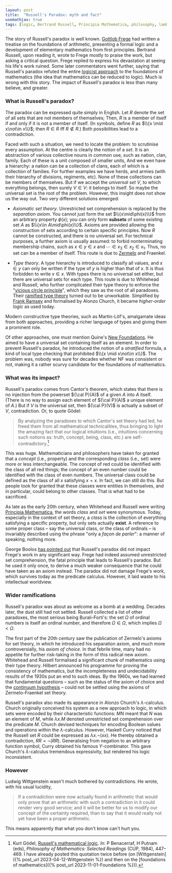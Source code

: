 ```yaml
---
layout: post
title:  "Russell's Paradox: myth and fact"
usemathjax: true 
tags: [logic, Bertrand Russell, Principia Mathematica, philosophy, lambda calculus]
---
```


The story of Russell's paradox is well known. 
[Gottlob Frege](https://plato.stanford.edu/entries/frege/) had written a treatise 
on the foundations of arithmetic, presenting a formal logic and a
development of elementary mathematics from first principles. 
Bertrand Russell, upon reading it, wrote to Frege mostly to praise the work, but asking a critical question. Frege replied to express his devastation at seeing his life's work ruined. 
Some later commentators went further, saying that Russell's paradox refuted the entire [logicist approach](https://plato.stanford.edu/entries/logicism/#) 
to the foundations of mathematics (the idea that mathematics can be reduced to logic). 
Much is wrong with this story. 
The impact of Russell's paradox is less than many believe, and greater. 

### What is Russell's paradox?

The paradox can be expressed quite simply in English.
Let $R$ denote the set of all sets that are not members of themselves;
Then, $R$ is a member of itself if and only if it is not a member of itself. 
(In symbols, define $R$ as $\\{x \mid x\not\in x\\}$; then $R\in R$ iff $R\not\in R$.)
Both possibilities lead to a contradiction. 

Faced with such a situation, we need to locate the problem: to scrutinise every assumption. 
At the centre is clearly the notion of a *set*.
It is an abstraction of various collective nouns in common use, 
such as nation, clan, family. Each of these is a unit composed of smaller units,
And we even have a hierarchy: a nation can be a collection of clans, 
each of which is a collection of families. 
For further examples we have herds, and armies (with their hierarchy of divisions, regiments, etc).
None of these collections can be members of themselves. 
But if we accept the *universal set* $V$, to which everything belongs, 
then surely $V\in V$: it belongs to itself. 
So maybe the universal set is the root of the problem.
However, this insight does not show us the way out. 
Two very different solutions emerged: 

* *Axiomatic set theory*. Unrestricted set comprehension is replaced by the *separation axiom*. 
You cannot just form the set $\\{x\mid\phi(x)\\}$ from an arbitrary property $\phi(x)$; 
you can only form **subsets** of some existing set $A$ as $\\{x\in A\mid\phi(x)\\}$. 
Axioms are provided allowing the construction of sets according to certain specific principles.
Now $R$ cannot be constructed, and there is no universal set. 
For technical purposes, a further axiom is usually assumed: to forbid 
nonterminating membership chains,
such as $x\in y\in x$ and  $\cdots \in x_3\in x_2\in x_1$.
Thus, no set can be a member of itself. 
This route is due to [Zermelo](https://plato.stanford.edu/entries/zermelo-set-theory/) 
and Fraenkel.

* *Type theory*. 
A type hierarchy is introduced to classify all values, and $x\in y$
can only be written if the type of $y$ is higher than that of $x$.
It is thus forbidden to write $x\in x$. 
With types there is no universal set either, but there are universal sets for each type. 
This route is due to Whitehead and Russell, who further complicated their type theory 
to enforce the "[vicious circle principle](https://plato.stanford.edu/entries/russell-paradox/#ERP)", 
which they saw as the root of all paradoxes. 
Their [ramified type theory](https://plato.stanford.edu/entries/type-theory/#RamiHierImprPrin) 
turned out to be unworkable.
Simplified by [Frank Ramsey](https://plato.stanford.edu/entries/ramsey/) 
and formalised by Alonzo Church, 
it became *higher-order logic* as used today. 

Modern constructive type theories, such as Martin-Löf's, 
amalgamate ideas from both approaches,
providing a richer language of types and giving them a prominent role.

Of other approaches, one must mention 
Quine's [New Foundations](https://plato.stanford.edu/entries/quine-nf/). 
He aimed to have a universal set containing itself as an element. 
In order to prevent Russell's paradox, he introduced the notion of a *stratified* formula,
a kind of local type checking that prohibited $\\{x \mid x\not\in x\\}$.
The problem was, nobody was sure for decades whether NF was consistent or not,
making it a rather scurvy candidate for the foundations of mathematics. 

### What was its impact?

Russell's paradox comes from Cantor's theorem, which states that 
there is no injection from the powerset ${\cal P}(A)$ of a given $A$ into $A$ itself. 
(There is no way to assign each element of ${\cal P}(A)$
a unique element of $A$.) But if $V$ is the universal set, 
then ${\cal P}(V)$ is actually a subset of $V$, contradiction.
Or, to quote Gödel:

> By analyzing the paradoxes to which Cantor's set theory had led, he freed them from all mathematical technicalities, thus bringing to light the amazing fact that our logical intuitions (i.e., intuitions concerning such notions as: truth, concept, being, class, etc.) are self-contradictory.[^1]

[^1]: Kurt Gödel, [Russell's mathematical logic](https://doi.org/10.1017/CBO9781139171519.024). *In*: P Benacerraf, H Putnam (eds), *Philosophy of Mathematics: Selected Readings* (CUP, 1984), 447–469. I have already posted this quotation twice before (on [Wittgenstein]({% post_url 2023-04-12-Wittgenstein %}) and then on the [foundations of mathematics]({% post_url 2023-11-01-Foundations %})).


This was huge. Mathematicians and philosophers have taken for granted that a *concept* 
(i.e., property)
and the corresponding *class* (i.e., set) were more or less interchangeable.
The concept of red could be identified with the class of all red things; 
the concept of an even number could be identified with the class of even numbers. 
The universal class could be defined as the class of all $x$ satisfying $x=x$.
In fact, we can still do this. But people took for granted that these classes 
were entities in themselves, and in particular, could belong to other classes. 
That is what had to be sacrificed. 

As late as the early 20th century, when Whitehead and Russell were writing
[Principia Mathematica](https://plato.stanford.edu/entries/principia-mathematica/),
the words *class* and *set* were synonymous. 
Today, especially in the context of set theory, 
a *class* is the collection of everything satisfying a specific property,
but only sets actually **exist**. 
A reference to some proper class – say the universal class, or the class of ordinals –
is invariably described using the phrase "only a *façon de parler*": 
a manner of speaking, nothing more. 

George Boolos [has pointed out](https://www.jstor.org/stable/4545060) 
that Russell's paradox did not impact 
Frege's work in any significant way. Frege had indeed assumed 
unrestricted set comprehension, the fatal principle that leads to Russell's paradox.
But he used it only once, to derive a much weaker consequence 
that he could have taken as an axiom instead. The paradox
did not damage Frege's work, which survives today as the predicate calculus. 
However, it laid waste to his intellectual worldview. 

### Wider ramifications

Russell's paradox was about as welcome as a bomb at a wedding. 
Decades later, the dust still had not settled.
Russell collected a list of other paradoxes, the most serious being 
Burali-Forti's: the set $\Omega$ of ordinal numbers is itself an ordinal number, 
and therefore $\Omega\in \Omega$, which implies $\Omega<\Omega$. 

The first part of the 20th century saw the publication of Zermelo's
axioms for set theory, in which he introduced his separation axiom, and much more controversially, his *axiom of choice*. 
In that febrile time, many had no appetite for further risk-taking 
in the form of this radical new axiom.
Whitehead and Russell formalised a significant chunk of mathematics using their type theory. 
Hilbert announced his programme for proving the consistency of mathematics, 
but the incompleteness and undecidability results of the 1930s put an end to such ideas. 
By the 1960s, we had learned that fundamental questions – such as the status of the axiom of choice and the [continuum hypothesis](https://plato.stanford.edu/entries/continuum-hypothesis/) – could not be settled 
using the axioms of Zermelo-Fraenkel set theory. 

Russell's paradox also made its appearance in Alonzo Church's $\lambda$-calculus. 
Church originally conceived his system as a new approach to logic, 
in which sets were encoded by their characteristic functions: $MN$
meant that $N$ was an element of $M$, 
while $\lambda x. M$ denoted unrestricted set comprehension over the predicate $M$.
Church devised techniques for encoding Boolean values and operations 
within the $\lambda$-calculus.
However, Haskell Curry noticed that the Russell set $R$ 
could be expressed as $\lambda x. \neg (x x)$.
He thereby obtained a contradiction, $RR = \neg(RR)$.
Generalising from negation to an arbitrary function symbol, 
Curry obtained his famous $Y$-combinator.
This gave Church's $\lambda$-calculus tremendous expressivity, 
but rendered his logic inconsistent. 

### However

Ludwig Wittgenstein wasn't much bothered by contradictions. He wrote, with his usual lucidity, 

> If a contradiction were now actually found in arithmetic that would only prove that an arithmetic with such a contradiction in it could render very good service; and it will be better for us to modify our concept of the certainty required, than to say that it would really not yet have been a proper arithmetic.

This means apparently that what you don't know can't hurt you. 
